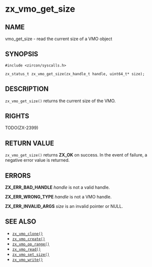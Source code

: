 # zx_vmo_get_size

## NAME

<!-- Updated by update-docs-from-abigen, do not edit. -->

vmo_get_size - read the current size of a VMO object

## SYNOPSIS

<!-- Updated by update-docs-from-abigen, do not edit. -->

```
#include <zircon/syscalls.h>

zx_status_t zx_vmo_get_size(zx_handle_t handle, uint64_t* size);
```

## DESCRIPTION

`zx_vmo_get_size()` returns the current size of the VMO.

## RIGHTS

<!-- Updated by update-docs-from-abigen, do not edit. -->

TODO(ZX-2399)

## RETURN VALUE

`zx_vmo_get_size()` returns **ZX_OK** on success. In the event
of failure, a negative error value is returned.

## ERRORS

**ZX_ERR_BAD_HANDLE**  *handle* is not a valid handle.

**ZX_ERR_WRONG_TYPE**  *handle* is not a VMO handle.

**ZX_ERR_INVALID_ARGS**  *size* is an invalid pointer or NULL.

## SEE ALSO

 - [`zx_vmo_clone()`]
 - [`zx_vmo_create()`]
 - [`zx_vmo_op_range()`]
 - [`zx_vmo_read()`]
 - [`zx_vmo_set_size()`]
 - [`zx_vmo_write()`]

<!-- References updated by update-docs-from-abigen, do not edit. -->

[`zx_vmo_clone()`]: vmo_clone.md
[`zx_vmo_create()`]: vmo_create.md
[`zx_vmo_op_range()`]: vmo_op_range.md
[`zx_vmo_read()`]: vmo_read.md
[`zx_vmo_set_size()`]: vmo_set_size.md
[`zx_vmo_write()`]: vmo_write.md
